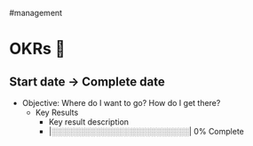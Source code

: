 #management 

# OKRs 🎯

## Start date -> Complete date

- Objective: Where do I want to go? How do I get there?
	- Key Results
		- Key result description
		- |░░░░░░░░░░░░░░░░░░░░░░░░░| 0% Complete
